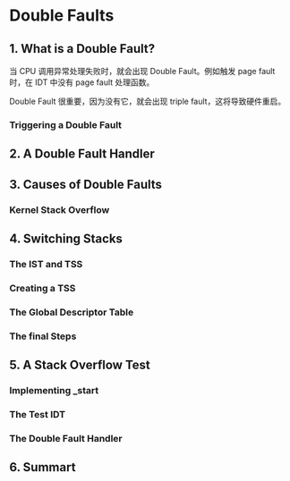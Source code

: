 # Double Faults

## 1. What is a Double Fault?
当 CPU 调用异常处理失败时，就会出现 Double Fault。例如触发 page fault 时，在 IDT 中没有 page fault 处理函数。

Double Fault 很重要，因为没有它，就会出现 triple fault，这将导致硬件重启。
### Triggering a Double Fault
## 2. A Double Fault Handler
## 3. Causes of Double Faults
### Kernel Stack Overflow
## 4. Switching Stacks
### The IST and TSS
### Creating a TSS
### The Global Descriptor Table
### The final Steps
## 5. A Stack Overflow Test
### Implementing _start
### The Test IDT
### The Double Fault Handler
## 6. Summart
